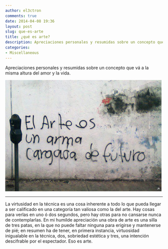 ```yaml
---
author: el3ctron
comments: true
date: 2014-04-08 19:36
layout: post
slug: que-es-arte
title: ¿qué es arte?
description: Apreciaciones personales y resumidas sobre un concepto que vá a la misma altura del amor y la vida.
categories:
- Miscellaneous
---
```


Apreciaciones personales y resumidas sobre un concepto que vá a la misma altura del amor y la vida.

[![WordPress to Jekyll](/wp-content/uploads/por_tema/arte/198323_437726469619713_168176701_n.jpg)](//que-es-arte)
<!-- more -->
---
La virtusidad en la técnica es una cosa inherente a todo lo que pueda llegar a ser calificado en una categoría tan valiosa como la del arte. Hay cosas para verlas en uno ó dos segundos, pero hay otras para no cansarse nunca de contemplarlas. En mi humilde apreciación una obra de arte es una silla de tres patas, en la que no puede faltar ninguna para erigirse y mantenerse de pié; en resumen ha de tener, en primera instancia, virtuosidad inigualable en la técnica, dos, sobriedad estética y tres, una intención descifrable por el espectador. Eso es arte.
